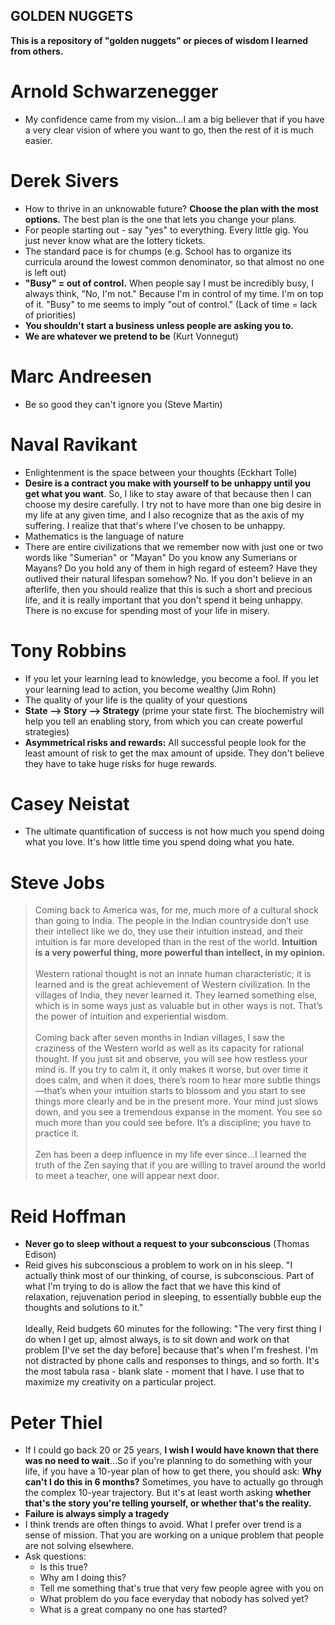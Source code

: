 ## GOLDEN NUGGETS
**This is a repository of "golden nuggets" or pieces of wisdom I learned from others.**

# Arnold Schwarzenegger
- My confidence came from my vision...I am a big believer that if you have a very clear vision of where you want to go, then the rest of it is much easier.

# Derek Sivers
- How to thrive in an unknowable future? **Choose the plan with the most options.** The best plan is the one that lets you change your plans.
- For people starting out - say "yes" to everything. Every little gig. You just never know what are the lottery tickets.
- The standard pace is for chumps (e.g. School has to organize its curricula around the lowest common denominator, so that almost no one is left out)
- **"Busy" = out of control.** When people say I must be incredibly busy, I always think, "No, I'm not." Because I'm in control of my time. I'm on top of it. "Busy" to me seems to imply "out of control." (Lack of time = lack of priorities)
- **You shouldn't start a business unless people are asking you to.**
- **We are whatever we pretend to be** (Kurt Vonnegut) 

# Marc Andreesen
- Be so good they can't ignore you (Steve Martin)

# Naval Ravikant
- Enlightenment is the space between your thoughts (Eckhart Tolle)
- **Desire is a contract you make with yourself to be unhappy until you get what you want**. So, I like to stay aware of that because then I can choose my desire carefully. I try not to have more than one big desire in my life at any given time, and I also recognize that as the axis of my suffering. I realize that that's where I've chosen to be unhappy.
- Mathematics is the language of nature
- There are entire civilizations that we remember now with just one or two words like "Sumerian" or "Mayan" Do you know any Sumerians or Mayans? Do you hold any of them in high regard of esteem? Have they outlived their natural lifespan somehow? No. If you don't believe in an afterlife, then you should realize that this is such a short and precious life, and it is really important that you don't spend it being unhappy. There is no excuse for spending most of your life in misery.

# Tony Robbins
- If you let your learning lead to knowledge, you become a fool. If you let your learning lead to action, you become wealthy (Jim Rohn)
- The quality of your life is the quality of your questions
- **State --> Story --> Strategy** (prime your state first. The biochemistry will help you tell an enabling story, from which you can create powerful strategies)
- **Asymmetrical risks and rewards:** All successful people look for the least amount of risk to get the max amount of upside. They don't believe they have to take huge risks for huge rewards.

# Casey Neistat
- The ultimate quantification of success is not how much you spend doing what you love. It's how little time you spend doing what you hate.

# Steve Jobs
> Coming back to America was, for me, much more of a cultural shock than going to India. The people in the Indian countryside don’t use their intellect like we do, they use their intuition instead, and their intuition is far more developed than in the rest of the world. **Intuition is a very powerful thing, more powerful than intellect, in my opinion.** <br><br> Western rational thought is not an innate human characteristic; it is learned and is the great achievement of Western civilization. In the villages of India, they never learned it. They learned something else, which is in some ways just as valuable but in other ways is not. That’s the power of intuition and experiential wisdom. <br><br> Coming back after seven months in Indian villages, I saw the craziness of the Western world as well as its capacity for rational thought. If you just sit and observe, you will see how restless your mind is. If you try to calm it, it only makes it worse, but over time it does calm, and when it does, there’s room to hear more subtle things—that’s when your intuition starts to blossom and you start to see things more clearly and be in the present more. Your mind just slows down, and you see a tremendous expanse in the moment. You see so much more than you could see before. It’s a discipline; you have to practice it. <br><br> Zen has been a deep influence in my life ever since...I learned the truth of the Zen saying that if you are willing to travel around the world to meet a teacher, one will appear next door.


# Reid Hoffman 
- **Never go to sleep without a request to your subconscious** (Thomas Edison)
- Reid gives his subconscious a problem to work on in his sleep. "I actually think most of our thinking, of course, is subconscious. Part of what I'm trying to do is allow the fact that we have this kind of relaxation, rejuvenation period in sleeping, to essentially bubble eup the thoughts and solutions to it." <br><br> Ideally, Reid budgets 60 minutes for the following: "The very first thing I do when I get up, almost always, is to sit down and work on that problem [I've set the day before] because that's when I'm freshest. I'm not distracted by phone calls and responses to things, and so forth. It's the most tabula rasa - blank slate - moment that I have. I use that to maximize my creativity on a particular project.

# Peter Thiel
- If I could go back 20 or 25 years, **I wish I would have known that there was no need to wait**...So if you're planning to do something with your life, if you have a 10-year plan of how to get there, you should ask: **Why can't I do this in 6 months?** Sometimes, you have to actually go through the complex 10-year trajectory. But it's at least worth asking **whether that's the story you're telling yourself, or whether that's the reality.**
- **Failure is always simply a tragedy**
- I think trends are often things to avoid. What I prefer over trend is a sense of mission. That you are working on a unique problem that people are not solving elsewhere. 
- Ask questions:
  - Is this true?
  - Why am I doing this?
  - Tell me something that's true that very few people agree with you on
  - What problem do you face everyday that nobody has solved yet?
  - What is a great company no one has started?


